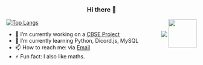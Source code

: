 <h3 align="center">
    Hi there 👋
</h3>


<a href="https://twitter.com/advaithnarayan">
  <img align="right" width="75" height="75" src="https://www.flaticon.com/svg/vstatic/svg/1383/1383265.svg?token=exp=1612705331~hmac=9a833f73f2c6767136929e910734f807" />
</a>


[![Top Langs](
https://github-readme-stats.vercel.app/api?username=Glichy&show_icons=true&bg_color=30,e96443,904e95&title_color=fff&text_color=fff)](https://github.com/anuraghazra/github-readme-stats)

<a href="https://github.com/anuraghazra/github-readme-stats">
  <img align="right" src="https://github-readme-stats.vercel.app/api/top-langs/?username=Glitchyi&show_icons=true&bg_color=30,e96443,904e95&title_color=fff&text_color=fff" />
</a>

- 🔭 I’m currently working on a [CBSE Project](https://github.com/Glitchyi/CBSE-Project)
- 🌱 I’m currently learning Python, Dicord.js, MySQL
- 📫 How to reach me: via [Email](mailto:advaithnarayanan8@gmail.com)
- ⚡ Fun fact: I also like maths.

